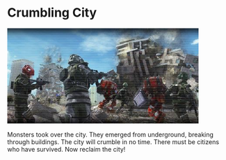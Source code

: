 # Crumbling City

![Crumbling City](../images/missions_thumbnails/M090.jpg)

Monsters took over the city. They emerged from underground, breaking through buildings. The city will crumble in no time. There must be citizens who have survived. Now reclaim the city!
